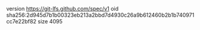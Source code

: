 version https://git-lfs.github.com/spec/v1
oid sha256:2d945d7b1b00323eb213a2bbd7d4930c26a9b612460b2b1b740971cc7e22bf82
size 4095
